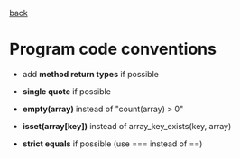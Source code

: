 [back](./index.md)

#  Program code conventions



* add **method return types** if possible

* **single quote** if possible

* **empty(array)** instead of "count(array) > 0"

* **isset(array[key])** instead of array_key_exists(key, array)

* **strict equals** if possible (use === instead of ==)
